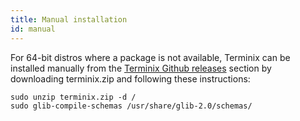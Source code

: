 ```yaml
---
title: Manual installation
id: manual
---
```

For 64-bit distros where a package is not available, Terminix can be installed manually from the [Terminix Github releases](https://github.com/gnunn1/terminix/releases) section by downloading terminix.zip and following these instructions:

```
sudo unzip terminix.zip -d /
sudo glib-compile-schemas /usr/share/glib-2.0/schemas/
```
